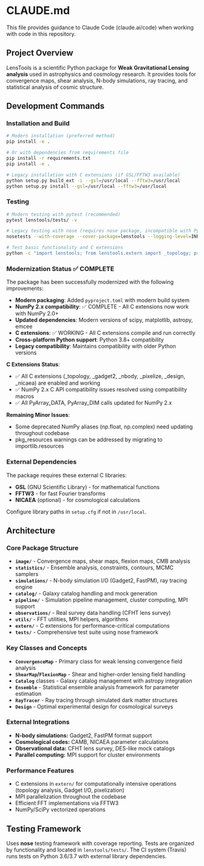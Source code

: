# CLAUDE.md

This file provides guidance to Claude Code (claude.ai/code) when working with code in this repository.

## Project Overview

LensTools is a scientific Python package for **Weak Gravitational Lensing analysis** used in astrophysics and cosmology research. It provides tools for convergence maps, shear analysis, N-body simulations, ray tracing, and statistical analysis of cosmic structure.

## Development Commands

### Installation and Build
```bash
# Modern installation (preferred method)
pip install -e .

# Or with dependencies from requirements file
pip install -r requirements.txt
pip install -e .

# Legacy installation with C extensions (if GSL/FFTW3 available)
python setup.py build_ext -i --gsl=/usr/local --fftw3=/usr/local  
python setup.py install --gsl=/usr/local --fftw3=/usr/local
```

### Testing
```bash
# Modern testing with pytest (recommended)
pytest lenstools/tests/ -v

# Legacy testing with nose (requires nose package, incompatible with Python 3.13+)
nosetests --with-coverage --cover-package=lenstools --logging-level=INFO

# Test basic functionality and C extensions
python -c "import lenstools; from lenstools.extern import _topology; print('All working!')"
```

### Modernization Status ✅ COMPLETE

The package has been successfully modernized with the following improvements:

- **Modern packaging**: Added `pyproject.toml` with modern build system
- **NumPy 2.x compatibility**: ✅ COMPLETE - All C extensions now work with NumPy 2.0+
- **Updated dependencies**: Modern versions of scipy, matplotlib, astropy, emcee
- **C extensions**: ✅ WORKING - All C extensions compile and run correctly
- **Cross-platform Python support**: Python 3.8+ compatibility
- **Legacy compatibility**: Maintains compatibility with older Python versions

**C Extensions Status**: 
- ✅ All C extensions (_topology, _gadget2, _nbody, _pixelize, _design, _nicaea) are enabled and working
- ✅ NumPy 2.x C API compatibility issues resolved using compatibility macros
- ✅ All PyArray_DATA, PyArray_DIM calls updated for NumPy 2.x

**Remaining Minor Issues**:
- Some deprecated NumPy aliases (np.float, np.complex) need updating throughout codebase
- pkg_resources warnings can be addressed by migrating to importlib.resources

### External Dependencies
The package requires these external C libraries:
- **GSL** (GNU Scientific Library) - for mathematical functions
- **FFTW3** - for fast Fourier transforms  
- **NICAEA** (optional) - for cosmological calculations

Configure library paths in `setup.cfg` if not in `/usr/local`.

## Architecture

### Core Package Structure
- **`image/`** - Convergence maps, shear maps, flexion maps, CMB analysis
- **`statistics/`** - Ensemble analysis, constraints, contours, MCMC samplers
- **`simulations/`** - N-body simulation I/O (Gadget2, FastPM), ray tracing engine
- **`catalog/`** - Galaxy catalog handling and mock generation
- **`pipeline/`** - Simulation pipeline management, cluster computing, MPI support
- **`observations/`** - Real survey data handling (CFHT lens survey)
- **`utils/`** - FFT utilities, MPI helpers, algorithms
- **`extern/`** - C extensions for performance-critical computations
- **`tests/`** - Comprehensive test suite using nose framework

### Key Classes and Concepts
- **`ConvergenceMap`** - Primary class for weak lensing convergence field analysis
- **`ShearMap`/`FlexionMap`** - Shear and higher-order lensing field handling
- **`Catalog`** classes - Galaxy catalog management with astropy integration
- **`Ensemble`** - Statistical ensemble analysis framework for parameter estimation
- **`RayTracer`** - Ray tracing through simulated dark matter structures
- **`Design`** - Optimal experimental design for cosmological surveys

### External Integrations
- **N-body simulations:** Gadget2, FastPM format support
- **Cosmological codes:** CAMB, NICAEA parameter calculations  
- **Observational data:** CFHT lens survey, DES-like mock catalogs
- **Parallel computing:** MPI support for cluster environments

### Performance Features
- C extensions in `extern/` for computationally intensive operations (topology analysis, Gadget I/O, pixelization)
- MPI parallelization throughout the codebase
- Efficient FFT implementations via FFTW3
- NumPy/SciPy vectorized operations

## Testing Framework

Uses **nose** testing framework with coverage reporting. Tests are organized by functionality and located in `lenstools/tests/`. The CI system (Travis) runs tests on Python 3.6/3.7 with external library dependencies.
